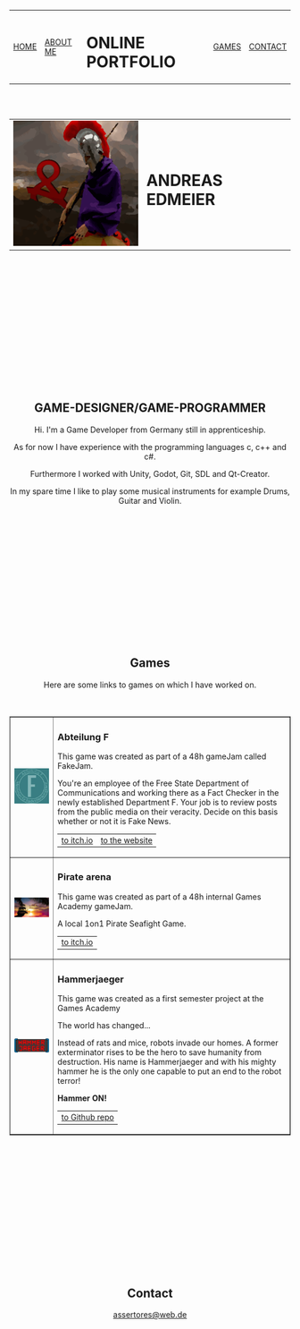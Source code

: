 <table border="0">
  <tr>
    <td><a href="https://assertores.github.io/#andreas-edmeier">HOME</a></td>
    <td><a href="https://assertores.github.io/#game-designergame-programmer">ABOUT ME</a></td>
    <td><h1>ONLINE PORTFOLIO</h1></td>
    <td><a href="https://assertores.github.io/#games">GAMES</a></td>
    <td><a href="https://assertores.github.io/#contact">CONTACT</a></td>
  </tr>
</table>
<br>
<br>
<table border="0">
  <tr>
    <td><Img src="res/Assertores_256.png"></td>
    <td><h1>ANDREAS EDMEIER</h1></td>
  </tr>
</table>
<br>
<br>
<br>
<br>
<br>
<br>
<br>
<br>

#
<br>
<br>
<br>

## <center>GAME-DESIGNER/GAME-PROGRAMMER</center>

<center>Hi. I'm a Game Developer from Germany still in apprenticeship.<br>
  
As for now I have experience with the programming languages c, c++ and c#.<br>

Furthermore I worked with Unity, Godot, Git, SDL and Qt-Creator.<br>

In my spare time I like to play some musical instruments for example Drums, Guitar and Violin.</center>
<br>
<br>
<br>
<br>
<br>
<br>
<br>
<br>

#
<br>
<br>
<br>

## <center>Games</center>

<center>Here are some links to games on which I have worked on.</center>
<br>
<br>
<table border="1|0">
  <tr>
    <td><Img src="res/Abteilung_F.jpg" width="350"></td>
    <td><p><h3>Abteilung F</h3></p>
  <p></p>
  <p>This game was created as part of a 48h gameJam called FakeJam.</p>
  <p></p>
<p>You're an employee of the Free State Department of Communications and working there as a Fact Checker in the newly established Department F. Your job is to review posts from the public media on their veracity. Decide on this basis whether or not it is Fake News.</p>
  <p></p>
  <table align="center">
    <tr>
      <td><a href="http://royal2flush.itch.io/abteilung-f">to itch.io</a></td>
      <td><a href="http://abteilung-f.de/">to the website</a></td>
    </tr>
  </table></td>
  </tr>
  <tr>
    <td><Img src="res/PirateArena.png" width="350"></td>
  <td><p><h3>Pirate arena</h3></p>
<p></p>
<p>This game was created as part of a 48h internal Games Academy gameJam.</p>
<p></p>
<p>A local 1on1 Pirate Seafight Game.</p>
<p></p>
<table align="center">
    <tr>
      <td><a href="https://pommelz.itch.io/pirate-arena">to itch.io</a></td>
    </tr>
  </table></td>
  </tr>
  <tr>
    <td><Img src="res/Hammerjaeger.png" width="350"></td>
  <td><p><h3>Hammerjaeger</h3></p>
<p></p>
<p>This game was created as a first semester project at the Games Academy</p>
<p></p>
<p>The world has changed...</p>
<p>Instead of rats and mice, robots invade our homes. A former exterminator rises to be the hero to save humanity from destruction. His name is Hammerjaeger and with his mighty hammer he is the only one capable to put an end to the robot terror!</p>
<p><b>Hammer ON!</b></p>
<p></p>
<table align="center">
    <tr>
      <td><a href="https://github.com/Assertores/HammerMan">to Github repo</a></td>
  </tr>
  </table></td>
  </tr>
</table>
<br>
<br>
<br>
<br>
<br>
<br>
<br>
<br>

#
<br>
<br>
<br>

## <center>Contact</center>

<center><a href="assertores@web.de">assertores@web.de</a></center>
